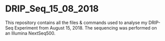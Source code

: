 # DRIP_Seq_15_08_2018

This repository contains all the files & commands used to analyse my DRIP-Seq Experiment from August 15, 2018. 
The sequencing was performed on an Illumina NextSeq500. 
